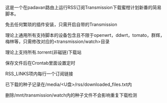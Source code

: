 这是一个在padavan路由上运行RSS订阅Transmission下载蜜柑计划新番的简易脚本。

免去任何繁琐的插件安装，只需开启自带的Transmission

理论上通用所有支持脚本的设备包含且不限于openwrt，ddwrt，tomato，群辉，梅林等，只需修改对应的<transmission/watch>目录

理论上支持所有.torrent(非磁链)下载站

保存文件后在Crontab里面设置定时

RSS_LINKS项内每行一个订阅链接

已下载的种子记录在/media/<U盘>/rss/downloaded_files.txt内

删除/mnt/transmission/watch内的种子文件不会影响重复下载检测
